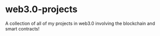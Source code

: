 # web3.0-projects

A collection of all of my projects in web3.0 involving the blockchain and smart contracts!
